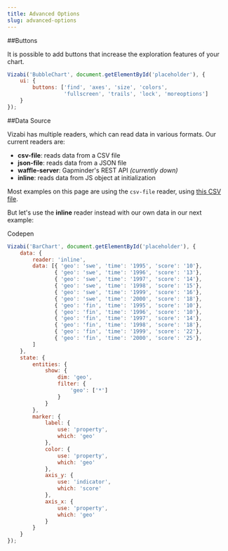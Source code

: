 ```yaml
---
title: Advanced Options
slug: advanced-options
---
```


##Buttons

It is possible to add buttons that increase the exploration features of your chart.

<div id="advanced-placeholder" class="vizabi-placeholder"></div>

```js
Vizabi('BubbleChart', document.getElementById('placeholder'), { 
	ui: {
	    buttons: ['find', 'axes', 'size', 'colors',
	    		  'fullscreen', 'trails', 'lock', 'moreoptions']
	}
});
```

##Data Source

Vizabi has multiple readers, which can read data in various formats. Our current readers are:

- **csv-file**: reads data from a CSV file
- **json-file**: reads data from a JSON file
- **waffle-server**: Gapminder's REST API *(currently down)*
- **inline**: reads data from JS object at initialization

Most examples on this page are using the `csv-file` reader, using [this CSV file](http://static.gapminderdev.org/vizabi/waffles/en/basic-indicators.csv).

But let's use the **inline** reader instead with our own data in our next example:

<div id="advanced-placeholder2" class="vizabi-placeholder"></div>

<a onclick='openAdvancedExample2()' class="button code-btn"><i class='fa fa-codepen'></i> Codepen</a>

```js
Vizabi('BarChart', document.getElementById('placeholder'), {
	data: {
		reader: 'inline',
		data: [{ 'geo': 'swe', 'time': '1995', 'score': '10'},
			   { 'geo': 'swe', 'time': '1996', 'score': '13'},
			   { 'geo': 'swe', 'time': '1997', 'score': '14'},
			   { 'geo': 'swe', 'time': '1998', 'score': '15'},
			   { 'geo': 'swe', 'time': '1999', 'score': '16'},
			   { 'geo': 'swe', 'time': '2000', 'score': '18'},
			   { 'geo': 'fin', 'time': '1995', 'score': '10'},
			   { 'geo': 'fin', 'time': '1996', 'score': '10'},
			   { 'geo': 'fin', 'time': '1997', 'score': '14'},
			   { 'geo': 'fin', 'time': '1998', 'score': '18'},
			   { 'geo': 'fin', 'time': '1999', 'score': '22'},
			   { 'geo': 'fin', 'time': '2000', 'score': '25'},
 		]
	},
	state: {
		entities: {
            show: {
                dim: 'geo',
                filter: {
                    'geo': ['*']
                }
            }
        },
        marker: {
            label: {
                use: 'property',
                which: 'geo'
            },
            color: {
                use: 'property',
                which: 'geo'
            },
            axis_y: {
                use: 'indicator',
                which: 'score'
            },
            axis_x: {
                use: 'property',
                which: 'geo'
            }
        }
	}
});
```

<script>

function openAdvancedExample2() {
	viewOnCodepen("Inline Reader", "Vizabi('BarChart',document.getElementById('placeholder'),{data:{reader:'inline',data:[{'geo':'swe','time':'1995','score':'10'},{'geo':'swe','time':'1996','score':'13'},{'geo':'swe','time':'1997','score':'14'},{'geo':'swe','time':'1998','score':'15'},{'geo':'swe','time':'1999','score':'16'},{'geo':'swe','time':'2000','score':'18'},{'geo':'fin','time':'1995','score':'10'},{'geo':'fin','time':'1996','score':'10'},{'geo':'fin','time':'1997','score':'14'},{'geo':'fin','time':'1998','score':'18'},{'geo':'fin','time':'1999','score':'22'},{'geo':'fin','time':'2000','score':'25'},]},state:{entities:{show:{dim:'geo',filter:{'geo':['*']}}},marker:{label:{use:'property',which:'geo'},color:{use:'property',which:'geo'},axis_y:{use:'indicator',which:'score'},axis_x:{use:'property',which:'geo'}}}});");
}

ready(function() {

	Vizabi('BubbleChart', document.getElementById('advanced-placeholder'), {
		data: {
			reader: 'csv-file',
			path: WAFFLE_ADDRESS
		},
		ui: {
		    buttons: ['find', 'axes', 'size', 'colors', 'fullscreen', 'trails', 'lock', 'moreoptions']
		}
	});

	Vizabi('BarChart', document.getElementById('advanced-placeholder2'), {
		data: {
			reader: 'inline',
			data: [{ 'geo': "swe", 'time': "1995", 'score': "10"},
				   { 'geo': "swe", 'time': "1996", 'score': "13"},
				   { 'geo': "swe", 'time': "1997", 'score': "14"},
				   { 'geo': "swe", 'time': "1998", 'score': "15"},
				   { 'geo': "swe", 'time': "1999", 'score': "16"},
				   { 'geo': "swe", 'time': "2000", 'score': "18"},
				   { 'geo': "fin", 'time': "1995", 'score': "10"},
				   { 'geo': "fin", 'time': "1996", 'score': "10"},
				   { 'geo': "fin", 'time': "1997", 'score': "14"},
				   { 'geo': "fin", 'time': "1998", 'score': "18"},
				   { 'geo': "fin", 'time': "1999", 'score': "22"},
				   { 'geo': "fin", 'time': "2000", 'score': "25"},
	 		]
		},
		state: {
			entities: {
	            show: {
	                dim: "geo",
	                filter: {
	                    "geo": ["*"]
	                }
	            }
	        },
	        marker: {
	            label: {
	                use: "property",
	                which: "geo"
	            },
	            color: {
	                use: "property",
	                which: "geo"
	            },
	            axis_y: {
	                use: "indicator",
	                which: "score"
	            },
	            axis_x: {
	                use: "property",
	                which: "geo"
	            }
	        }
		}
	});

});

</script>